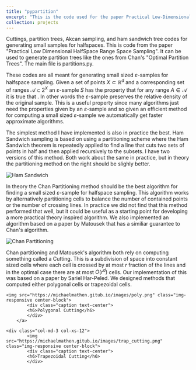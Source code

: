 ```yaml
---
title: "pypartition"
excerpt: "This is the code used for the paper Practical Low-Dimensional Halfspace Range Space Sampling. <br/><img src='/images/trap_cutting.png'>"
collection: projects
---
```

Cuttings, partition trees, Akcan sampling, and ham sandwich tree codes for generating small samples for halfspaces. This is code from the paper "Practical Low Dimensional HalfSpace Range Space Sampling". It can be used to generate partition trees like the ones from Chan's "Optimal Partition Trees". The main file is partitions.py. 

These codes are all meant for generating small sized $\varepsilon$-samples for halfspace sampling. Given a set of points $X \subset \mathbb{R}^d$ and a corresponding set of ranges $\mathcal{A} \subset 2^X$ an $\varepsilon$-sample $S$ has the property that for any range $A \in \mathcal{A}$ it is true that . In other words the $\varepsilon$-sample preserves the relative density of the original sample. This is a useful property since many algorithms just need the properties given by an $\varepsilon$-sample and so given an efficient method for computing a small sized $\varepsilon$-sample we automatically get faster approximate algorithms. 

The simplest method I have implemented is also in practice the best. Ham Sandwich sampling is based on using a partitioning scheme where the Ham Sandwich theorem is repeatedly applied to find a line that cuts two sets of points in half and then applied recursively to the subsets. I have two versions of this method. Both work about the same in practice, but in theory the partitioning method on the right should be slighly better.

![Ham Sandwich](https://michaelmathen.github.io/images/hamsandwich.jpg)

In theory the Chan Partitioning method should be the best algorithm for finding a small sized $\varepsilon$-sample for halfspace sampling. This algorithm works by alternatively partitioning cells to 
balance the number of contained points or the number of crossing lines. In practice we did not find that this method performed that well, but it could be useful as a starting point for developing a more practical theory inspired algorithm. We also implemented an algorithm based on a paper by Matousek that has a similiar guarantee to Chan's algorithm. 

![Chan Partitioning](https://michaelmathen.github.io/images/Partitioning.jpg)

Chan partitioning and Matousek's algorithm both rely on computing something called a Cutting. This is a subdivision of space into constant sized cells where each cell is crossed by at most $r$ fraction of the lines and in the optimal case there are at most $O(r^d)$ cells. Our implementation of this was based on a paper by Sariel Har-Peled. We designed methods that computed either polygonal cells or trapezoidal cells. 

<div class="container-fluid">
    <div class="row equal-height">
    <div class="col-md-3 col-xs-12">

    <img src="https://michaelmathen.gitub.io/images/poly.png" class="img-responsive center-block">
            <div class="caption text-center">
            <h6>Polygonal Cutting</h6>
            </div>
        </a>
   </div>
  
    <div class="col-md-3 col-xs-12">
            <img src="https://michaelmathen.gitub.io/images/trap_cutting.png" class="img-responsive center-block">
            <div class="caption text-center">
            <h6>Trapezoidal Cutting</h6>
            </div>
  </a>
    </div>
  </div>
</div>


